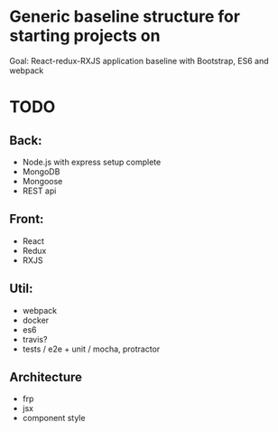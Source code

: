 # Generic baseline structure for starting projects on
Goal: React-redux-RXJS application baseline with Bootstrap, ES6 and webpack

# TODO
## Back:
* Node.js with express setup complete
* MongoDB
* Mongoose
* REST api
## Front:
* React
* Redux
* RXJS
## Util:
* webpack
* docker
* es6
* travis?
* tests / e2e + unit / mocha, protractor
## Architecture
* frp
* jsx
* component style